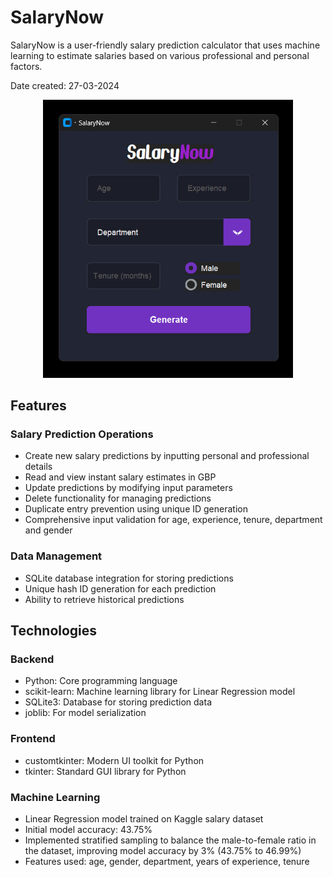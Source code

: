 # SalaryNow
SalaryNow is a user-friendly salary prediction calculator that uses machine learning to estimate salaries based on various professional and personal factors.

Date created: 27-03-2024

<div align="center">
  <img src="image.png" alt="alt text" width="400">
</div>

## Features

### Salary Prediction Operations
- Create new salary predictions by inputting personal and professional details
- Read and view instant salary estimates in GBP
- Update predictions by modifying input parameters
- Delete functionality for managing predictions
- Duplicate entry prevention using unique ID generation
- Comprehensive input validation for age, experience, tenure, department and gender

### Data Management
- SQLite database integration for storing predictions
- Unique hash ID generation for each prediction
- Ability to retrieve historical predictions

## Technologies 

### Backend
- Python: Core programming language
- scikit-learn: Machine learning library for Linear Regression model
- SQLite3: Database for storing prediction data
- joblib: For model serialization

### Frontend
- customtkinter: Modern UI toolkit for Python
- tkinter: Standard GUI library for Python

### Machine Learning
- Linear Regression model trained on Kaggle salary dataset
- Initial model accuracy: 43.75%
- Implemented stratified sampling to balance the male-to-female ratio in the dataset, improving model accuracy by 3% (43.75% to 46.99%)
- Features used: age, gender, department, years of experience, tenure
